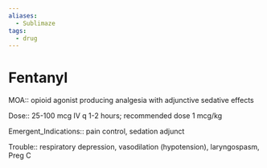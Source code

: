 ```yaml
---
aliases:
  - Sublimaze
tags:
  - drug
---
```

# Fentanyl

MOA:: opioid agonist producing analgesia with adjunctive sedative effects

Dose:: 25-100 mcg IV q 1-2 hours; recommended dose 1 mcg/kg

Emergent_Indications:: pain control, sedation adjunct

Trouble:: respiratory depression, vasodilation (hypotension), laryngospasm, Preg C